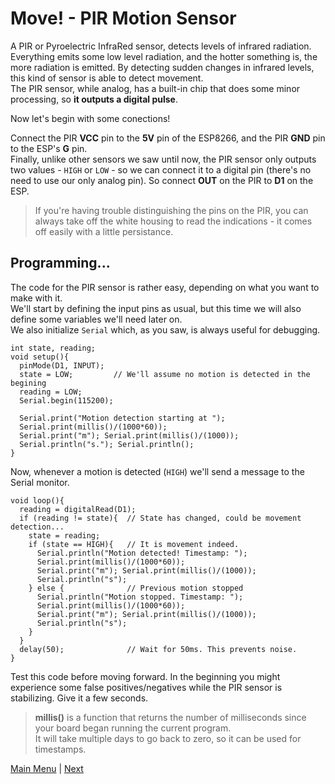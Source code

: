 # Move! - PIR Motion Sensor

A PIR or Pyroelectric InfraRed sensor, detects levels of infrared radiation. Everything emits some low level radiation, and the hotter something is, the more radiation is emitted. By detecting sudden changes in infrared levels, this kind of sensor is able to detect movement.
</br>The PIR sensor, while analog, has a built-in chip that does some minor processing, so **it outputs a digital pulse**.

Now let's begin with some conections!

Connect the PIR **VCC** pin to the **5V** pin of the ESP8266, and the PIR **GND** pin to the ESP's **G** pin.
</br>Finally, unlike other sensors we saw until now, the PIR sensor only outputs two values - ```HIGH``` or ```LOW``` - so we can connect it to a digital pin (there's no need to use our only analog pin). So connect **OUT** on the PIR to **D1** on the ESP.
>If you're having trouble distinguishing the pins on the PIR, you can always take off the white housing to read the indications - it comes off easily with a little persistance.

## Programming...

The code for the PIR sensor is rather easy, depending on what you want to make with it.
</br>We'll start by defining the input pins as usual, but this time we will also define some variables we'll need later on.
</br>We also initialize ```Serial``` which, as you saw, is always useful for debugging.

```Arduino
int state, reading;
void setup(){
  pinMode(D1, INPUT);
  state = LOW;         // We'll assume no motion is detected in the begining
  reading = LOW;
  Serial.begin(115200);
  
  Serial.print("Motion detection starting at ");
  Serial.print(millis()/(1000*60));
  Serial.print("m"); Serial.print(millis()/(1000));
  Serial.println("s."); Serial.println();
}
```

Now, whenever a motion is detected (```HIGH```) we'll send a message to the Serial monitor.

```Arduino
void loop(){
  reading = digitalRead(D1);
  if (reading != state){  // State has changed, could be movement detection...
    state = reading;
    if (state == HIGH){   // It is movement indeed.
      Serial.println("Motion detected! Timestamp: ");
      Serial.print(millis()/(1000*60));
      Serial.print("m"); Serial.print(millis()/(1000));
      Serial.println("s");
    } else {              // Previous motion stopped
      Serial.println("Motion stopped. Timestamp: ");
      Serial.print(millis()/(1000*60));
      Serial.print("m"); Serial.print(millis()/(1000));
      Serial.println("s");
    }
  }
  delay(50);              // Wait for 50ms. This prevents noise.
}
```

Test this code before moving forward. In the beginning you might experience some false positives/negatives while the PIR sensor is stabilizing. Give it a few seconds.
> **millis()** is a function that returns the number of milliseconds since your board began running the current program.</br>It will take multiple days to go back to zero, so it can be used for timestamps.



[Main Menu](../readme.md) | [Next](./ex2.md)
